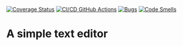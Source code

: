 [![Coverage Status](https://coveralls.io/repos/github/Cleverking2003/test2/badge.svg?branch=master)](https://coveralls.io/github/Cleverking2003/test2?branch=master)
[![CI/CD GitHub Actions](https://github.com/Cleverking2003/test2/actions/workflows/test-action.yml/badge.svg)](https://github.com/Cleverking2003/test2/actions/workflows/test-action.yml)
[![Bugs](https://sonarcloud.io/api/project_badges/measure?project=Cleverking2003_test2&metric=bugs)](https://sonarcloud.io/summary/new_code?id=Cleverking2003_test2)
[![Code Smells](https://sonarcloud.io/api/project_badges/measure?project=Cleverking2003_test2&metric=code_smells)](https://sonarcloud.io/summary/new_code?id=Cleverking2003_test2)

# A simple text editor
